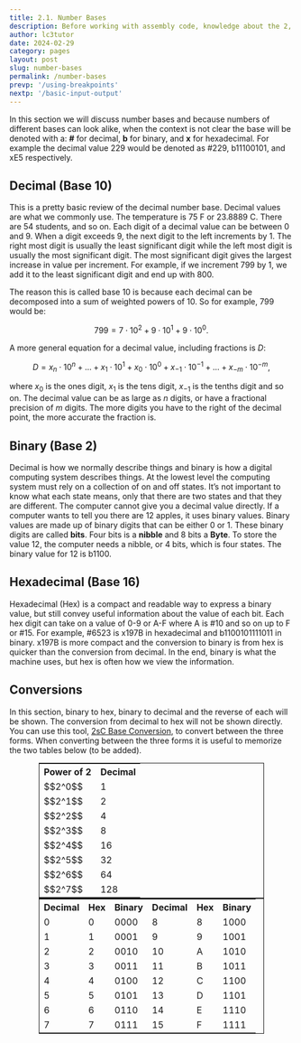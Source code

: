 ```yaml
---
title: 2.1. Number Bases
description: Before working with assembly code, knowledge about the 2, 10, and 16 number bases is required. This article reviews binary, demcimal, and hexadecimal numbers.
author: lc3tutor
date: 2024-02-29
category: pages
layout: post
slug: number-bases
permalink: /number-bases
prevp: '/using-breakpoints'
nextp: '/basic-input-output'
---
```


In this section we will discuss number bases and because numbers of different bases can look alike, when the context is not clear the base will be denoted with a: **#** for decimal, **b** for binary, and **x** for hexadecimal. For example the decimal value 229 would be denoted as #229, b11100101, and xE5 respectively.

## Decimal (Base 10)
This is a pretty basic review of the decimal number base. Decimal values are what we commonly use. The temperature is 75 F or 23.8889 C. There are 54 students, and so on. Each digit of a decimal value can be between 0 and 9. When a digit exceeds 9, the next digit to the left increments by 1. The right most digit is usually the least significant digit while the left most digit is usually the most significant digit. The most significant digit gives the largest increase in value per increment. For example, if we increment 799 by 1, we add it to the least significant digit and end up with 800.

The reason this is called base 10 is because each decimal can be decomposed into a sum of weighted powers of 10. So for example, 799 would be:

$$ 799 = 7\cdot10^2 + 9\cdot10^1 + 9\cdot10^0. $$

A more general equation for a decimal value, including fractions is $D$:

$$ D = {x_n}\cdot10^n + \ldots + {x_1}\cdot10^1 + {x_0}\cdot10^0 + {x_{-1}}\cdot10^{-1} + \ldots + {x_{-m}}\cdot10^{-m}, $$

where $x_0$ is the ones digit, $x_1$ is the tens digit, $x_{-1}$ is the tenths digit and so on. The decimal value can be as large as $n$ digits, or have a fractional precision of $m$ digits. The more digits you have to the right of the decimal point, the more accurate the fraction is.

## Binary (Base 2)
Decimal is how we normally describe things and binary is how a digital computing system describes things. At the lowest level the computing system must rely on a collection of on and off states. It’s not important to know what each state means, only that there are two states and that they are different. The computer cannot give you a decimal value directly. If a computer wants to tell you there are 12 apples, it uses binary values. Binary values are made up of binary digits that can be either 0 or 1. These binary digits are called **bits**. Four bits is a **nibble** and 8 bits a **Byte**. To store the value 12, the computer needs a nibble, or 4 bits, which is four states. The binary value for 12 is b1100.

## Hexadecimal (Base 16)
Hexadecimal (Hex) is a compact and readable way to express a binary value, but still convey useful information about the value of each bit. Each hex digit can take on a value of 0-9 or A-F where A is #10 and so on up to F or #15. For example, #6523 is x197B in hexadecimal and b1100101111011 in binary. x197B is more compact and the conversion to binary is from hex is quicker than the conversion from decimal. In the end, binary is what the machine uses, but hex is often how we view the information.

## Conversions
In this section, binary to hex, binary to decimal and the reverse of each will be shown. The conversion from decimal to hex will not be shown directly. You can use this tool, [2sC Base Conversion](/b-2/), to convert between the three forms. When converting between the three forms it is useful to memorize the two tables below (to be added).

<div style="overflow-x:auto; margin: auto; width: 100%;">
  <table style="max-width: 400px; min-width: 400px; margin: auto; border: 1px solid;">
	<tbody>
	<tr>
		<th class="th-c">Power of 2</th>
		<th class="th-c">Decimal</th>
	</tr>
	<tr class="tr-c">
		<td class="td-c">$$2^0$$</td>
		<td class="td-c">1</td>
	</tr>
	<tr>
		<td class="td-c">$$2^1$$</td>
		<td class="td-c">2</td>
	</tr>
	<tr>
		<td class="td-c">$$2^2$$</td>
		<td class="td-c">4</td>
	</tr>
	<tr>
		<td class="td-c">$$2^3$$</td>
		<td class="td-c">8</td>
	</tr>
	<tr>
		<td class="td-c">$$2^4$$</td>
		<td class="td-c">16</td>
	</tr>
	<tr>
		<td class="td-c">$$2^5$$</td>
		<td class="td-c">32</td>
	</tr>
	<tr>
		<td class="td-c">$$2^6$$</td>
		<td class="td-c">64</td>
	</tr>
	<tr>
		<td class="td-c">$$2^7$$</td>
		<td class="td-c">128</td>
	</tr>
	</tbody>
  </table>
  <table style="max-width: 400px; min-width: 400px; margin: auto; border: 1px solid;">
	<tbody>
	<tr>
		<th class="th-c">Decimal</th>
		<th class="th-c">Hex</th>
        <th class="th-c">Binary</th>
		<th class="th-c">Decimal</th>
        <th class="th-c">Hex</th>
		<th class="th-c">Binary</th>
	</tr>
	<tr class="tr-c">
		<td class="td-c">0</td>
		<td class="td-c">0</td>
        <td class="td-c">0000</td>
        <td class="td-c">8</td>
		<td class="td-c">8</td>
        <td class="td-c">1000</td>
	</tr>
	<tr>
		<td class="td-c">1</td>
		<td class="td-c">1</td>
        <td class="td-c">0001</td>
        <td class="td-c">9</td>
		<td class="td-c">9</td>
        <td class="td-c">1001</td>
	</tr>
	<tr>
		<td class="td-c">2</td>
		<td class="td-c">2</td>
        <td class="td-c">0010</td>
        <td class="td-c">10</td>
		<td class="td-c">A</td>
        <td class="td-c">1010</td>
	</tr>
	<tr>
		<td class="td-c">3</td>
		<td class="td-c">3</td>
        <td class="td-c">0011</td>
        <td class="td-c">11</td>
		<td class="td-c">B</td>
        <td class="td-c">1011</td>
	</tr>
	<tr>
		<td class="td-c">4</td>
		<td class="td-c">4</td>
        <td class="td-c">0100</td>
        <td class="td-c">12</td>
		<td class="td-c">C</td>
        <td class="td-c">1100</td>
	</tr>
	<tr>
		<td class="td-c">5</td>
		<td class="td-c">5</td>
        <td class="td-c">0101</td>
        <td class="td-c">13</td>
		<td class="td-c">D</td>
        <td class="td-c">1101</td>
	</tr>
	<tr>
		<td class="td-c">6</td>
		<td class="td-c">6</td>
        <td class="td-c">0110</td>
        <td class="td-c">14</td>
		<td class="td-c">E</td>
        <td class="td-c">1110</td>
	</tr>
	<tr>
		<td class="td-c">7</td>
		<td class="td-c">7</td>
        <td class="td-c">0111</td>
        <td class="td-c">15</td>
		<td class="td-c">F</td>
        <td class="td-c">1111</td>
	</tr>
	</tbody>
  </table>
  
</div>
